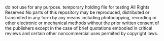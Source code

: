 do not use for any purpose.  temporary holding file for testing
All Rights Reserved No parts of this repository may be reproduced, distributed or transmited in any form by any means including photocopying, recording or other electronic or mechanical methods without the prior written consent of the publishers except in the case of brief quotations embodied in critical reviews and certain other noncommercial uses permited by copyright laws.
